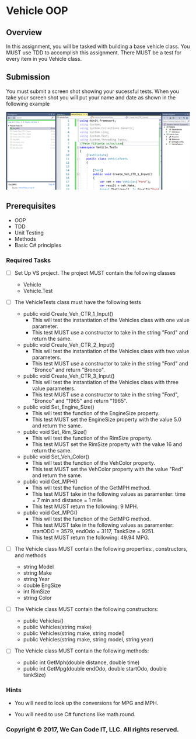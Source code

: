 
# Vehicle OOP

## Overview

In this assignment, you will be tasked with building a base vehicle class. You MUST use TDD to accomplish this assignment. 
There MUST be a test for every item in you Vehicle class.

## Submission

You must submit a screen shot showing your sucessful tests. When you take your screen shot you will put your name and date as shown in the following example

![Submission Screen Shot](Submissionexample.png)

## Prerequisites
- OOP
- TDD
- Unit Testing
- Methods
- Basic C# principles

### Required Tasks

- [ ] Set Up VS project. The project MUST contain the following classes
	- Vehicle
	- Vehicle.Test

        
- [ ] The VehicleTests class must have the following tests
	- public void Create_Veh_CTR_1_Input()
		- This will test the instantiation of the Vehicles class with one value parameter.
		- This test MUST use a constructor to take in the string "Ford" and return the same.
	- public void Create_Veh_CTR_2_Input()
		- This will test the instantiation of the Vehicles class with two value parameters.
		- This test MUST use a constructor to take in the string "Ford" and "Bronco" and return "Bronco".
	- public void Create_Veh_CTR_3_Input()
		- This will test the instantiation of the Vehicles class with three value parameters.
		- This test MUST use a constructor to take in the string "Ford", "Bronco" and "1965" and return "1965".
	- public void Set_Engine_Size()
		- This will test the function of the EngineSize property.
		- This test MUST set the EngineSize property with the value 5.0 and return the same.
	- public void Set_Rim_Size()
		- This will test the function of the RimSize property.
		- This test MUST set the RimSize property with the value 16 and return the same.
	- public void Set_Veh_Color()
		- This will test the function of the VehColor property.
		- This test MUST set the VehColor property with the value "Red" and return the same.
	- public void Get_MPH()
		- This will test the function of the GetMPH method.
		- This test MUST take in the following values as paramenter: time = 7 min and distance = 1 mile.
		- This test MUST return the following: 9 MPH.
	- public void Get_MPG()
		- This will test the function of the GetMPG method.
		- This test MUST take in the following values as paramenter: startODO = 3579, endOdo = 3117, TankSize = 9251.
		- This test MUST return the following: 49.94 MPG.

- [ ] The Vehicle class MUST contain the following properties:, constructors, and methods
	- string Model
    - string Make
    - string Year 
    - double EngSize
    - int RimSize
    - string Color

- [ ] The Vehicle class MUST contain the following constructors:
	- public Vehicles()
    - public Vehicles(string make)
    - public Vehicles(string make, string model)
    - public Vehicles(string make, string model, string year)

- [ ] The Vehicle class MUST contain the following methods:
    - public int GetMph(double distance, double time)
    - public int GetMpg(double endOdo, double startOdo, double tankSize)

### Hints

- You will need to look up the conversions for MPG and MPH.

- You will need to use C# functions like math.round.

### Copyright &copy; 2017, We Can Code IT, LLC. All rights reserved.
